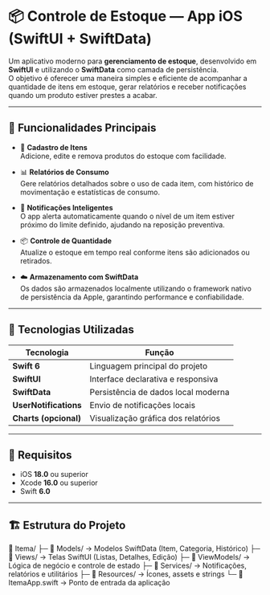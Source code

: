# 📦 Controle de Estoque — App iOS (SwiftUI + SwiftData)

Um aplicativo moderno para **gerenciamento de estoque**, desenvolvido em **SwiftUI** e utilizando o **SwiftData** como camada de persistência.  
O objetivo é oferecer uma maneira simples e eficiente de acompanhar a quantidade de itens em estoque, gerar relatórios e receber notificações quando um produto estiver prestes a acabar.

---

## 🚀 Funcionalidades Principais

- 🧾 **Cadastro de Itens**  
  Adicione, edite e remova produtos do estoque com facilidade.

- 📊 **Relatórios de Consumo**  
  Gere relatórios detalhados sobre o uso de cada item, com histórico de movimentação e estatísticas de consumo.

- 🔔 **Notificações Inteligentes**  
  O app alerta automaticamente quando o nível de um item estiver próximo do limite definido, ajudando na reposição preventiva.

- 📦 **Controle de Quantidade**  
  Atualize o estoque em tempo real conforme itens são adicionados ou retirados.

- ☁️ **Armazenamento com SwiftData**  
  Os dados são armazenados localmente utilizando o framework nativo de persistência da Apple, garantindo performance e confiabilidade.

---

## 🧠 Tecnologias Utilizadas

| Tecnologia | Função |
|-------------|--------|
| **Swift 6** | Linguagem principal do projeto |
| **SwiftUI** | Interface declarativa e responsiva |
| **SwiftData** | Persistência de dados local moderna |
| **UserNotifications** | Envio de notificações locais |
| **Charts (opcional)** | Visualização gráfica dos relatórios |

---

## 📱 Requisitos

- iOS **18.0** ou superior  
- Xcode **16.0** ou superior  
- Swift **6.0**

---

## 🏗️ Estrutura do Projeto
📂 Itema/
├─ 📁 Models/ → Modelos SwiftData (Item, Categoria, Histórico)
├─ 📁 Views/ → Telas SwiftUI (Listas, Detalhes, Edição)
├─ 📁 ViewModels/ → Lógica de negócio e controle de estado
├─ 📁 Services/ → Notificações, relatórios e utilitários
├─ 📁 Resources/ → Ícones, assets e strings
└─ 📄 ItemaApp.swift → Ponto de entrada da aplicação
